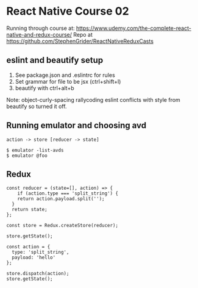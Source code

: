 # React Native Course 02

Running through course at: https://www.udemy.com/the-complete-react-native-and-redux-course/
Repo at https://github.com/StephenGrider/ReactNativeReduxCasts

## eslint and beautify setup

1. See package.json and .eslintrc for rules
2. Set grammar for file to be jsx (ctrl+shift+l)
3. beautify with ctrl+alt+b

Note: object-curly-spacing rallycoding eslint conflicts with style from beautify so turned it off.

## Running emulator and choosing avd

`action -> store [reducer -> state]`

```
$ emulator -list-avds
$ emulator @foo
```

## Redux

```
const reducer = (state=[], action) => {
	if (action.type === 'split_string') {
  	return action.payload.split('');
  }
  return state;
};

const store = Redux.createStore(reducer);

store.getState();

const action = {
  type: 'split_string',
  payload: 'hello'
};

store.dispatch(action);
store.getState();
```
